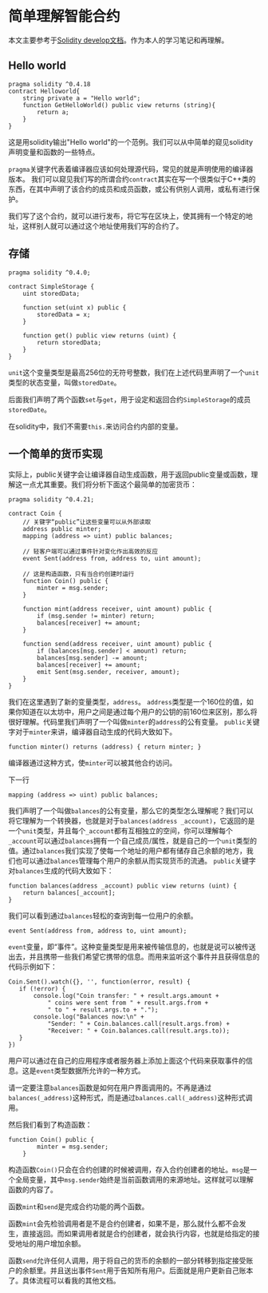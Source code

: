 # 简单理解智能合约

本文主要参考于[Solidity develop文档](https://solidity-cn.readthedocs.io/zh/develop/introduction-to-smart-contracts.html)。作为本人的学习笔记和再理解。
## Hello world

```solidity
pragma solidity ^0.4.18
contract Helloworld{
    string private a = "Hello world";
    function GetHelloWorld() public view returns (string){
        return a;
    }
}
```

这是用solidity输出"Hello world"的一个范例。我们可以从中简单的窥见solidity声明变量和函数的一些特点。

`pragma`关键字代表着编译器应该如何处理源代码，常见的就是声明使用的编译器版本。
我们可以窥见我们写的所谓合约`contract`其实在写一个很类似于C++类的东西，在其中声明了该合约的成员和成员函数，或公有供别人调用，或私有进行保护。

我们写了这个合约，就可以进行发布，将它写在区块上，使其拥有一个特定的地址，这样别人就可以通过这个地址使用我们写的合约了。

## 存储

```solidity
pragma solidity ^0.4.0;

contract SimpleStorage {
    uint storedData;

    function set(uint x) public {
        storedData = x;
    }

    function get() public view returns (uint) {
        return storedData;
    }
}
```

`unit`这个变量类型是最高256位的无符号整数，我们在上述代码里声明了一个`unit`类型的状态变量，叫做`storedDate`。

后面我们声明了两个函数`set`与`get`，用于设定和返回合约`SimpleStorage`的成员`storedDate`。

在solidity中，我们不需要`this.`来访问合约内部的变量。

## 一个简单的货币实现

实际上，public关键字会让编译器自动生成函数，用于返回public变量或函数，理解这一点尤其重要。我们将分析下面这个最简单的加密货币：

```solidity
pragma solidity ^0.4.21;

contract Coin {
    // 关键字“public”让这些变量可以从外部读取
    address public minter;
    mapping (address => uint) public balances;

    // 轻客户端可以通过事件针对变化作出高效的反应
    event Sent(address from, address to, uint amount);

    // 这是构造函数，只有当合约创建时运行
    function Coin() public {
        minter = msg.sender;
    }

    function mint(address receiver, uint amount) public {
        if (msg.sender != minter) return;
        balances[receiver] += amount;
    }

    function send(address receiver, uint amount) public {
        if (balances[msg.sender] < amount) return;
        balances[msg.sender] -= amount;
        balances[receiver] += amount;
        emit Sent(msg.sender, receiver, amount);
    }
}
```

我们在这里遇到了新的变量类型，`address`。
`address`类型是一个160位的值，如果你知道在以太坊中，用户之间是通过每个用户的公钥的前160位来区别，那么将很好理解。代码里我们声明了一个叫做`minter`的`address`的公有变量。
`public`关键字对于`minter`来讲，编译器自动生成的代码大致如下。

```solidity
function minter() returns (address) { return minter; }
```

编译器通过这种方式，使`minter`可以被其他合约访问。

下一行

```solidity
mapping (address => uint) public balances;
```

我们声明了一个叫做`balances`的公有变量，那么它的类型怎么理解呢？我们可以将它理解为一个转换器，也就是对于`balances(address _account)`，它返回的是一个`unit`类型，并且每个`_account`都有互相独立的空间，你可以理解每个`_account`可以通过`balances`拥有一个自己成员/属性，就是自己的一个`unit`类型的值。通过`balances`我们实现了使每一个地址的用户都有储存自己余额的地方，我们也可以通过`balances`管理每个用户的余额从而实现货币的流通。
`public`关键字对`balances`生成的代码大致如下：

```solidity
function balances(address _account) public view returns (uint) {
    return balances[_account];
}
```

我们可以看到通过`balances`轻松的查询到每一位用户的余额。

```solidity
event Sent(address from, address to, uint amount);
 ```

 `event`变量，即“事件”。这种变量类型是用来被传输信息的，也就是说可以被传送出去，并且携带一些我们希望它携带的信息。而用来监听这个事件并且获得信息的代码示例如下：

 ```solidity
Coin.Sent().watch({}, '', function(error, result) {
    if (!error) {
        console.log("Coin transfer: " + result.args.amount +
            " coins were sent from " + result.args.from +
            " to " + result.args.to + ".");
        console.log("Balances now:\n" +
            "Sender: " + Coin.balances.call(result.args.from) +
            "Receiver: " + Coin.balances.call(result.args.to));
    }
})
  ```

用户可以通过在自己的应用程序或者服务器上添加上面这个代码来获取事件的信息。这是`event`类型数据所允许的一种方式。

请一定要注意`balances`函数是如何在用户界面调用的。不再是通过`balances(_address)`这种形式，而是通过`balances.call(_address)`这种形式调用。

然后我们看到了构造函数：

```solidity
function Coin() public {
        minter = msg.sender;
    }
```

构造函数`Coin()`只会在合约创建的时候被调用，存入合约创建者的地址。`msg`是一个全局变量，其中`msg.sender`始终是当前函数调用的来源地址。这样就可以理解函数的内容了。

函数`mint`和`send`是完成合约功能的两个函数。

函数`mint`会先检验调用者是不是合约创建者，如果不是，那么就什么都不会发生，直接返回。而如果调用者就是合约创建者，就会执行内容，也就是给指定的接受地址的用户增加余额。

函数`send`允许任何人调用，用于将自己的货币的余额的一部分转移到指定接受账户的余额里。并且送出事件`Sent`用于告知所有用户。后面就是用户更新自己账本了。具体流程可以看我的其他文档。

